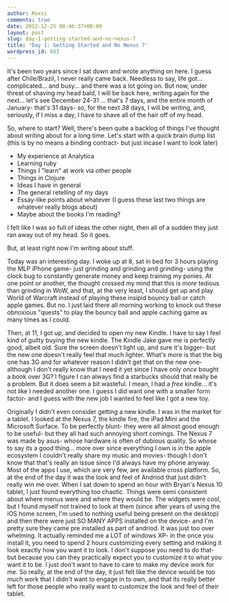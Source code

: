 ```yaml
---
author: Roxxi
comments: true
date: 2012-12-25 00:46:37+00:00
layout: post
slug: day-1-getting-started-and-no-nexus-7
title: 'Day 1: Getting Started and No Nexus 7'
wordpress_id: 663
---
```


It's been two years since I sat down and wrote anything on here. I guess after Chile/Brazil, I never really came back. Needless to say, life got... complicated... and busy... and there was a lot going on. 
But now, under threat of shaving my head bald, I will be back here, writing again for the next... let's see December 24-31 ... that's 7 days, and the entire month of January- that's 31 days- so, for the next *38* days, I will be writing, and, seriously, if I miss a day, I have to shave all of the hair off of my head.

So, where to start? Well, there's been quite a backlog of things I've thought about writing about for a long time.  Let's start with a quick brain dump list (this is by no means a binding contract- but just incase I want to look later)

* My experience at Analytica
* Learning ruby
* Things I "learn" at work via other people
* Things in Clojure
* Ideas I have in general
* The general retelling of my days
* Essay-like points about whatever (I guess these last two things are whatever really blogs about)
* Maybe about the books I'm reading?


I felt like I was so full of ideas the other night, then all of a sudden they just ran away out of my head.  So it goes.

But, at least right now I'm writing about stuff.

Today was an interesting day. I woke up at 8, sat in bed for 3 hours playing the MLP iPhone game- just grinding and grinding and grinding- using the clock bug to constantly generate money and keep training my ponies. At one point or another, the thought crossed my mind that this is *more* tedious than grinding in WoW, and that, at the very least, I should get up and play World of Warcraft instead of playing these insipid bouncy ball or catch apple games. But no. I just laid there all morning working to knock out these obnoxious "quests" to play the bouncy ball and apple caching game as many times as I could. 

Then, at 11, I got up, and decided to open my new Kindle. I have to say I feel kind of guilty buying the new kindle. The Kindle Jake gave me is perfectly good, albeit old. Sure the screen doesn't light up, and sure it's bigger- but the new one doesn't really feel that much lighter. What's more is that the big one has 3G and for whatever reason I didn't get that on the new one- although I don't really know that I need it yet since I have only *once* bought a book over 3G? I figure I can always find a starbucks should that really be a problem.  But it does seem a bit wasteful. I mean, I had a _free_ kindle... it's not like I needed another one. I guess I did want one with a smaller form factor- and I guess with the new job I wanted to feel like I got a new toy.  

Originally I didn't even consider getting a new kindle. I was in the market for a tablet. I looked at the Nexus 7, the kindle fire, the iPad Mini and the Microsoft Surface. To be perfectly blunt- they were all almost good enough to be useful- but they all had such annoying short comings.  The Nexus 7 was made by asus- whose hardware is often of dubious quality. So whose to say its a good thing... more over since everything I own is in the apple ecosystem I couldn't really share my music and movies- though I don't know that that's really an issue since I'd always have my phone anyway. Most of the apps I use, which are very few, are available cross platform. So, at the end of the day it was the look and feel of Andriod that just didn't really win me over.  When I sat down to spend an hour with Bryan's Nexus 10 tablet, I just found everything too chaotic. Things were semi consistent about where menus were and where they would be. The widgets were cool, but I found myself not trained to look at them (since after years of using the iOS home screen, I'm used to nothing useful being present on the desktop) and then there were just SO MANY APPS installed on the device- and I'm pretty sure they came pre installed as part of andriod. It was just too over whelming.  It actually reminded me a LOT of windows XP- in the once you install it, you need to spend 2 hours customizing every setting and making it look exactly how you want it to look. I don't suppose you need to do that- but because you can they practically expect you to customize it to what you want it to be. I just don't want to have to care to make my device work for me. So really, at the end of the day, it just felt like the device would be too much work that I didn't want to engage in to own, and that its really better left for those people who really want to customize the look and feel of their tablet.

